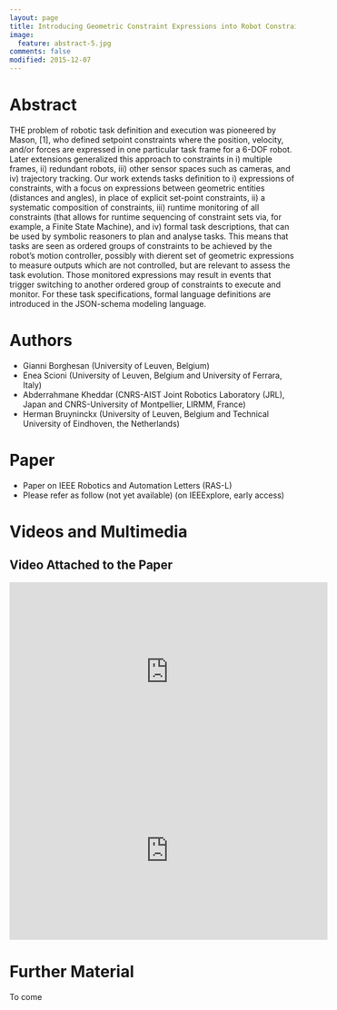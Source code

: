 ```yaml
---
layout: page
title: Introducing Geometric Constraint Expressions into Robot Constrained Motion Specification and Control
image:
  feature: abstract-5.jpg
comments: false
modified: 2015-12-07
---
```


# Abstract

THE problem of robotic task definition and execution was pioneered by Mason, [1], who defined setpoint constraints where the position, velocity, and/or forces are expressed in one particular task frame for a 6-DOF robot. Later extensions generalized this approach to constraints in i) multiple frames, ii) redundant robots, iii) other sensor spaces such as cameras, and iv) trajectory tracking. Our work extends tasks definition to i) expressions of constraints, with a focus on expressions between geometric entities (distances and angles), in place of explicit set-point constraints, ii) a systematic composition of constraints, iii) runtime monitoring of all constraints (that allows for runtime sequencing of constraint sets via, for example, a Finite State Machine), and iv) formal task descriptions, that can be used by symbolic reasoners to plan and analyse tasks. This means that tasks are seen as ordered groups of constraints to be achieved by the robot’s motion controller, possibly with dierent set of geometric expressions to measure outputs which are not controlled, but are relevant to assess the task evolution. Those monitored expressions may result in events that trigger switching to another ordered group of constraints to execute and monitor. For these task specifications, formal language definitions are introduced in the JSON-schema modeling language.

# Authors

  * Gianni Borghesan (University of Leuven, Belgium)
  * Enea Scioni (University of Leuven, Belgium and University of Ferrara, Italy)
  * Abderrahmane Kheddar (CNRS-AIST Joint Robotics Laboratory (JRL), Japan and CNRS-University of Montpellier, LIRMM, France)
  * Herman Bruyninckx (University of Leuven, Belgium and Technical University of Eindhoven, the Netherlands)

  
# Paper

  * Paper on IEEE Robotics and Automation Letters (RAS-L)
  * Please refer as follow (not yet available) (on IEEExplore, early access)

# Videos and Multimedia

## Video Attached to the Paper
<iframe width="560" height="315" src="https://www.youtube.com/embed/4_t9dYEuswo" frameborder="0" allowfullscreen></iframe>
<br>
<iframe width="560" height="315" src="https://www.youtube.com/embed/Q6I4XMfl3s4" frameborder="0" allowfullscreen></iframe>

# Further Material
To come
